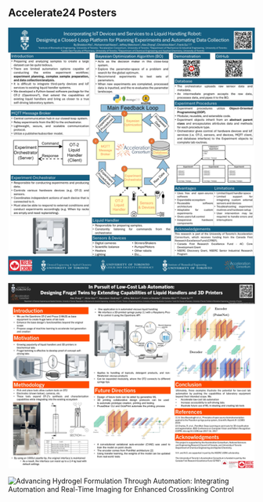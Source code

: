 ## Accelerate24 Posters

<!--

**Here are some ideas to get you started:**

🙋‍♀️ A short introduction - what is your organization all about?
🌈 Contribution guidelines - how can the community get involved?
👩‍💻 Useful resources - where can the community find your docs? Is there anything else the community should know?
🍿 Fun facts - what does your team eat for breakfast?
🧙 Remember, you can do mighty things with the power of [Markdown](https://docs.github.com/github/writing-on-github/getting-started-with-writing-and-formatting-on-github/basic-writing-and-formatting-syntax)
-->
![Incorporating IoT Devices and Services to a Liquid Handling Robot: Designing a Closed-Loop Platform for Planning Experiments and Automating Data Collection](/profile/AC_Conference_Poster_Sheldon_Mei_1.jpg)

![In Pursuit of Low-Cost Lab Automation: Designing Frugal Twins by Extending Capabilities of Liquid Handlers and 3D Printers](/profile/POSTER.jpg)

![Advancing Hydrogel Formulation Through Automation: Integrating Automation and Real-Time Imaging for Enhanced Crosslinking Control](/profile/2024_Accelerated_Conference.jpg)
